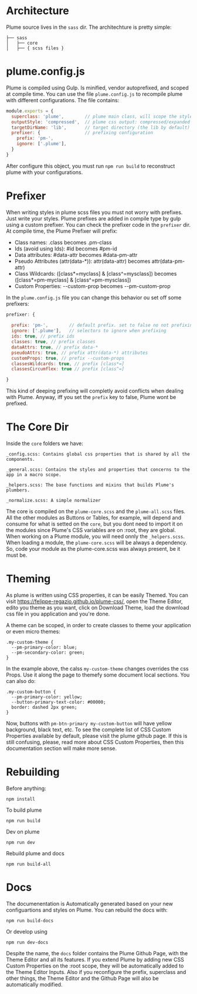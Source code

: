 # Architecture

Plume source lives in the `sass` dir. The architechture is pretty simple:

```
├── sass
│   ├── core
│   ├── { scss files }
```

# plume.config.js

Plume is compiled using Gulp. Is minified, vendor autoprefixed, and scoped at compile time. You can use the file `plume.config.js` to recompile plume with different configurations. The file contains:

```js
module.exports = {
  superclass: 'plume',        // plume main class, will scope the styles
  outputStyle: 'compressed',  // plume css output: compressed/expanded
  targetDirName: 'lib',       // target directory (the lib by default)
  prefixer: {                 // prefixing configuration
    prefix: 'pm-',
    ignore: ['.plume'],
  }
}
```

After configure this object, you must run `npm run build` to reconstruct plume with your configurations.

# Prefixer

When writing styles in plume scss files you must not worry with prefixes. Just write your styles. Plume prefixes are added in compile type by gulp using a custom prefixer. You can check the prefixer code in the `prefixer` dir. At compile time, the Plume Prefixer will prefix:

- Class names: .class becomes .pm-class
- Ids (avoid using Ids): #id becomes #pm-id
- Data attributes: #data-attr becomes #data-pm-attr
- Pseudo Attributes (attr(data-*)): attr(data-attr) becomes attr(data-pm-attr)
- Class Wildcards: ([class*=myclass] & [class^=mysclass]) becomes  ([class*=pm-myclass] & [class^=pm-mysclass])
- Custom Properties: --custom-prop becomes --pm-custom-prop

In the `plume.config.js` file you can change this behavior ou set off some prefixers:

```js
prefixer: {
  
  prefix: 'pm-',        // default prefix. set to false no not prefixing
  ignore: ['.plume'],   // selectors to ignore when prefixing
  ids: true, // prefix ids
  classes: true, // prefix classes
  dataAttrs: true, // prefix data-*
  pseudoAttrs: true, // prefix attr(data-*) attributes
  customProps: true, // prefix --custom-props
  classesWildcards: true, // prefix [class*=]
  classesCircumflex: true // prefix [class^=]

}
```

This kind of deeping prefixing will completly avoid conflicts when dealing with Plume. Anyway, iff you set the `prefix` key to false, Plume wont be prefixed.

# The Core Dir

Inside the `core` folders we have:

```
_config.scss: Contains global css properties that is shared by all the components.

_general.scss: Contains the styles and properties that concerns to the app in a macro scope.

_helpers.scss: The base functions and mixins that builds Plume's plumbers.

_normalize.scss: A simple normalizer
```

The core is compiled on the `plume-core.scss` and the `plume-all.scss` files. All the other modules as Buttons or Tables, for example, will depend and consume for what is setted on the `core`, but you dont need to import it on the modules since Plume's CSS variables are on :root, they are global. When working on a Plume module, you will need onnly the `_helpers.scss`. When loading a module, the `plume-core.scss` will be always a dependency. So, code your module as the plume-core.scss was always present, be it must be.

# Theming

As plume is written using CSS properties, it can be easily Themed. You can visit https://felippe-regazio.github.io/plume-css/, open the Theme Editor, edito you theme as you want, click on Download Theme, load the download css file in you application and you're done. 

A theme can be scoped, in order to create classes to theme your application or even micro themes:

```
.my-custom-theme {
  --pm-primary-color: blue;
  --pm-secondary-color: green;
}
```

In the example above, the calss `my-custom-theme` changes overrides the css Props. Use it along the page to themefy some document local sections.
You can also do:

```
.my-custom-button {
  --pm-primary-color: yellow;
  --button-primary-text-color: #00000;
  border: dashed 2px green;
}
```

Now, buttons with `pm-btn-primary my-custom-button` will have yellow background, black text, etc. To see the complete list of CSS Custom Properties available by default, please visit the plume github page. If this is still confusing, please, read more about CSS Custom Properties, then this documentation section will make more sense.

# Rebuilding

Before anything:

```
npm install
```

To build plume

```
npm run build
```

Dev on plume

```
npm run dev
```

Rebuild plume and docs

```
npm run build-all
```

# Docs

The documenentation is Automatically generated based on your new configuartions and styles on Plume. You can rebuild the docs with:

```
npm run build-docs
```

Or develop using

```
npm run dev-docs
```

Despite the name, the `docs` folder contains the Plume Github Page, with the Theme Editor and all its features. If you extend Plume by adding new CSS Custom Properties on the :root scope, they will be automatically added to the Theme Editor Inputs. Also if you reconfigure the prefix, superclass and other things, the Theme Editor and the Github Page will also be automatically modified.